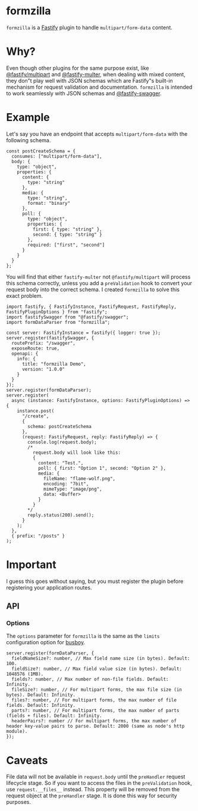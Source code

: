 # formzilla

`formzilla` is a [Fastify](http://fastify.io/) plugin to handle `multipart/form-data` content.

# Why?

Even though other plugins for the same purpose exist, like [@fastify/multipart][1] and [@fastify-multer][2], when dealing with mixed content, they don"t play well with JSON schemas which are Fastify"s built-in mechanism for request validation and documentation. `formzilla` is intended to work seamlessly with JSON schemas and [@fastify-swagger][3].

[1]: https://github.com/fastify/fastify-multipart
[2]: https://github.com/fox1t/fastify-multer
[3]: https://github.com/fastify/fastify-swagger

# Example

Let's say you have an endpoint that accepts `multipart/form-data` with the following schema.

```tsx
const postCreateSchema = {
  consumes: ["multipart/form-data"],
  body: {
    type: "object",
    properties: {
      content: {
        type: "string"
      },
      media: {
        type: "string",
        format: "binary"
      },
      poll: {
        type: "object",
        properties: {
          first: { type: "string" },
          second: { type: "string" }
        },
        required: ["first", "second"]
      }
    }
  }
};
```

You will find that either `fastify-multer` not `@fastify/multipart` will process this schema correctly, unless you add a `preValidation` hook to convert your request body into the correct schema. I created `formzilla` to solve this exact problem.

```tsx
import fastify, { FastifyInstance, FastifyRequest, FastifyReply, FastifyPluginOptions } from "fastify";
import fastifySwagger from "@fastify/swagger";
import formDataParser from "formzilla";

const server: FastifyInstance = fastify({ logger: true });
server.register(fastifySwagger, {
  routePrefix: "/swagger",
  exposeRoute: true,
  openapi: {
    info: {
      title: "formzilla Demo",
      version: "1.0.0"
    }
  }
});
server.register(formDataParser);
server.register(
  async (instance: FastifyInstance, options: FastifyPluginOptions) => {
    instance.post(
      "/create",
      {
        schema: postCreateSchema
      },
      (request: FastifyRequest, reply: FastifyReply) => {
        console.log(request.body);
        /*
          request.body will look like this:
          {
            content: "Test.",
            poll: { first: "Option 1", second: "Option 2" },
            media: {
              fileName: "flame-wolf.png",
              encoding: "7bit",
              mimeType: "image/png",
              data: <Buffer>
            }
          }
        */
        reply.status(200).send();
      }
    );
  },
  { prefix: "/posts" }
);
```

# Important

I guess this goes without saying, but you must register the plugin before registering your application routes.

## API

### Options

The `options` parameter for `formzilla` is the same as the `limits` configuration option for [busboy][4].

[4]: https://github.com/mscdex/busboy

```tsx
server.register(formDataParser, {
  fieldNameSize?: number, // Max field name size (in bytes). Default: 100.
  fieldSize?: number, // Max field value size (in bytes). Default: 1048576 (1MB).
  fields?: number, // Max number of non-file fields. Default: Infinity.
  fileSize?: number, // For multipart forms, the max file size (in bytes). Default: Infinity.
  files?: number, // For multipart forms, the max number of file fields. Default: Infinity.
  parts?: number, // For multipart forms, the max number of parts (fields + files). Default: Infinity.
  headerPairs?: number // For multipart forms, the max number of header key-value pairs to parse. Default: 2000 (same as node's http module).
});
```

# Caveats

File data will not be available in `request.body` until the `preHandler` request lifecycle stage. So if you want to access the files in the `preValidation` hook, use `request.__files__` instead. This property will be removed from the request object at the `preHandler` stage. It is done this way for security purposes.